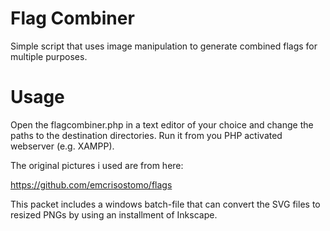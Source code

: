 # Flag Combiner

Simple script that uses image manipulation to generate combined flags for multiple purposes.


# Usage

Open the flagcombiner.php in a text editor of your choice and change the paths to the destination directories. Run it from you PHP activated webserver (e.g. XAMPP).

The original pictures i used are from here:

https://github.com/emcrisostomo/flags

This packet includes a windows batch-file that can convert the SVG files to resized PNGs by using an installment of Inkscape.